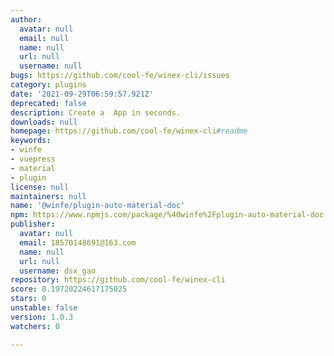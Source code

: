 ```yaml
---
author:
  avatar: null
  email: null
  name: null
  url: null
  username: null
bugs: https://github.com/cool-fe/winex-cli/issues
category: plugins
date: '2021-09-29T06:59:57.921Z'
deprecated: false
description: Create a  App in seconds.
downloads: null
homepage: https://github.com/cool-fe/winex-cli#readme
keywords:
- winfe
- vuepress
- material
- plugin
license: null
maintainers: null
name: '@winfe/plugin-auto-material-doc'
npm: https://www.npmjs.com/package/%40winfe%2Fplugin-auto-material-doc
publisher:
  avatar: null
  email: 18570148691@163.com
  name: null
  url: null
  username: dsx_gao
repository: https://github.com/cool-fe/winex-cli
score: 0.19720224617175025
stars: 0
unstable: false
version: 1.0.3
watchers: 0

---
```


